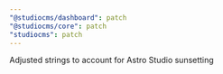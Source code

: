 ```yaml
---
"@studiocms/dashboard": patch
"@studiocms/core": patch
"studiocms": patch
---
```


Adjusted strings to account for Astro Studio sunsetting
